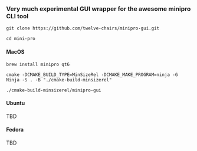 ### Very much experimental GUI wrapper for the awesome minipro CLI tool

`git clone https://github.com/twelve-chairs/minipro-gui.git`

`cd mini-pro`

#### MacOS

`brew install minipro qt6`

`cmake -DCMAKE_BUILD_TYPE=MinSizeRel -DCMAKE_MAKE_PROGRAM=ninja -G Ninja -S . -B "./cmake-build-minsizerel"`

`./cmake-build-minsizerel/minipro-gui`
#### Ubuntu
TBD
#### Fedora
TBD
